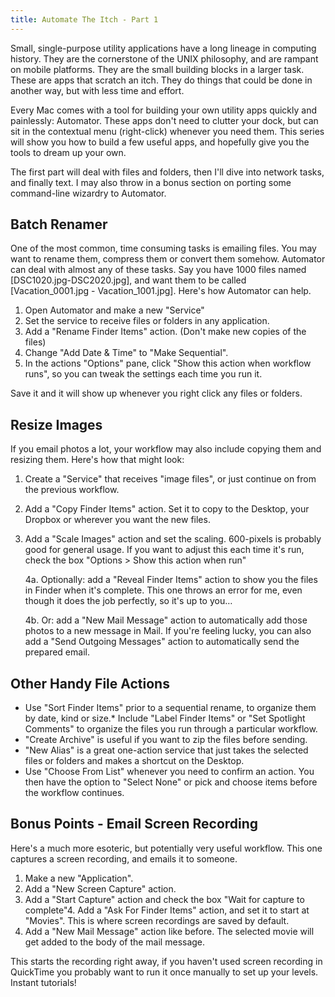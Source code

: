 ```yaml
---
title: Automate The Itch - Part 1
---
```


Small, single-purpose utility applications have a long lineage in computing history. They are the cornerstone of the UNIX philosophy, and are rampant on mobile platforms. They are the small building blocks in a larger task. These are apps that scratch an itch. They do things that could be done in another way, but with less time and effort.

Every Mac comes with a tool for building your own utility apps quickly and painlessly: Automator. These apps don't need to clutter your dock, but can sit in the contextual menu (right-click) whenever you need them. This series will show you how to build a few useful apps, and hopefully give you the tools to dream up your own.

The first part will deal with files and folders, then I'll dive into network tasks, and finally text. I may also throw in a bonus section on porting some command-line wizardry to Automator.

## Batch Renamer

One of the most common, time consuming tasks is emailing files. You may want to rename them, compress them or convert them somehow. Automator can deal with almost any of these tasks. Say you have 1000 files named [DSC1020.jpg-DSC2020.jpg], and want them to be called [Vacation_0001.jpg - Vacation_1001.jpg]. Here's how Automator can help.

1.  Open Automator and make a new "Service"
2.  Set the service to receive files or folders in any application.
3.  Add a "Rename Finder Items" action. (Don't make new copies of the files)
4.  Change "Add Date &amp; Time" to "Make Sequential".
5.  In the actions "Options" pane, click "Show this action when workflow runs", so you can tweak the settings each time you run it.

Save it and it will show up whenever you right click any files or folders.

## Resize Images

If you email photos a lot, your workflow may also include copying them and resizing them. Here's how that might look:

1.  Create a "Service" that receives "image files", or just continue on from the previous workflow.
2.  Add a "Copy Finder Items" action. Set it to copy to the Desktop, your Dropbox or wherever you want the new files.
3.  Add a "Scale Images" action and set the scaling. 600-pixels is probably good for general usage. If you want to adjust this each time it's run, check the box "Options > Show this action when run"

    4a. Optionally: add a "Reveal Finder Items" action to show you the files in Finder when it's complete. This one throws an error for me, even though it does the job perfectly, so it's up to you…

    4b. Or: add a "New Mail Message" action to automatically add those photos to a new message in Mail. If you're feeling lucky, you can also add a "Send Outgoing Messages" action to automatically send the prepared email.

## Other Handy File Actions

*   Use "Sort Finder Items" prior to a sequential rename, to organize them by date, kind or size.*   Include "Label Finder Items" or "Set Spotlight Comments" to organize the files you run through a particular workflow.
*   "Create Archive" is useful if you want to zip the files before sending.
*   "New Alias" is a great one-action service that just takes the selected files or folders and makes a shortcut on the Desktop.
*   Use "Choose From List" whenever you need to confirm an action. You then have the option to "Select None" or pick and choose items before the workflow continues.

## Bonus Points - Email Screen Recording

Here's a much more esoteric, but potentially very useful workflow. This one captures a screen recording, and emails it to someone.

1.  Make a new "Application".
2.  Add a "New Screen Capture" action.
3.  Add a "Start Capture" action and check the box "Wait for capture to complete"4.  Add a "Ask For Finder Items" action, and set it to start at "Movies". This is where screen recordings are saved by default.
5.  Add a "New Mail Message" action like before. The selected movie will get added to the body of the mail message.

This starts the recording right away, if you haven't used screen recording in QuickTime you probably want to run it once manually to set up your levels. Instant tutorials!
